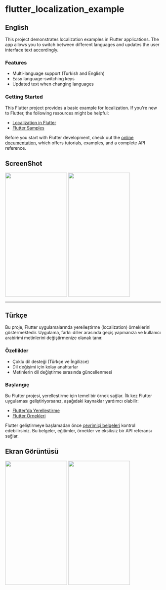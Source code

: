 # flutter_localization_example


## English

This project demonstrates localization examples in Flutter applications. The app allows you to switch between different languages and updates the user interface text accordingly.

### Features

- Multi-language support (Turkish and English)
- Easy language-switching keys
- Updated text when changing languages

### Getting Started

This Flutter project provides a basic example for localization. If you're new to Flutter, the following resources might be helpful:

- [Localization in Flutter](https://docs.flutter.dev/development/accessibility-and-localization/internationalization)
- [Flutter Samples](https://docs.flutter.dev/cookbook)

Before you start with Flutter development, check out the [online documentation](https://docs.flutter.dev/), which offers tutorials, examples, and a complete API reference.

## ScreenShot
<img src="https://github.com/HaticeDilmac/flutter_localization_example/assets/100489350/4e811523-c2ac-44ee-b28b-2a4b4047ba90" width="200" height="400">   
<img src="https://github.com/HaticeDilmac/flutter_localization_example/assets/100489350/6cad2a88-e4a8-4140-b4f4-f2e42777d4a6" width="200" height="400">   
 

------------------------------------------------------------------------------------------------------------------------

## Türkçe

Bu proje, Flutter uygulamalarında yerelleştirme (localization) örneklerini göstermektedir. Uygulama, farklı diller arasında geçiş yapmanıza ve kullanıcı arabirimi metinlerini değiştirmenize olanak tanır.

### Özellikler

- Çoklu dil desteği (Türkçe ve İngilizce)
- Dil değişimi için kolay anahtarlar
- Metinlerin dil değiştirme sırasında güncellenmesi

### Başlangıç

Bu Flutter projesi, yerelleştirme için temel bir örnek sağlar. İlk kez Flutter uygulaması geliştiriyorsanız, aşağıdaki kaynaklar yardımcı olabilir:

- [Flutter'da Yerelleştirme](https://docs.flutter.dev/development/accessibility-and-localization/internationalization)
- [Flutter Örnekleri](https://docs.flutter.dev/cookbook)

Flutter geliştirmeye başlamadan önce [çevrimiçi belgeleri](https://docs.flutter.dev/) kontrol edebilirsiniz. Bu belgeler, eğitimler, örnekler ve eksiksiz bir API referansı sağlar.
 


## Ekran Görüntüsü

<img src="https://github.com/HaticeDilmac/flutter_localization_example/assets/100489350/4e811523-c2ac-44ee-b28b-2a4b4047ba90" width="200" height="400">   
<img src="https://github.com/HaticeDilmac/flutter_localization_example/assets/100489350/6cad2a88-e4a8-4140-b4f4-f2e42777d4a6" width="200" height="400">   
 
